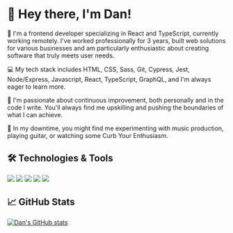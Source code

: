 # 👋 Hey there, I'm Dan!

🔭 I'm a frontend developer specializing in React and TypeScript, currently working remotely. I've worked professionally for 3 years, built web solutions for various businesses and am particularly enthusiastic about creating software that truly meets user needs.

💻 My tech stack includes HTML, CSS, Sass, Git, Cypress, Jest, Node/Express, Javascript, React, TypeScript, GraphQL, and I'm always eager to learn more.

🌱 I'm passionate about continuous improvement, both personally and in the code I write. You'll always find me upskilling and pushing the boundaries of what I can achieve.

🎸 In my downtime, you might find me experimenting with music production, playing guitar, or watching some Curb Your Enthusiasm. 

## 🛠️ Technologies & Tools

![](https://img.shields.io/badge/Code-React-informational?style=flat&logo=react&logoColor=white&color=2bbc8a)
![](https://img.shields.io/badge/Code-TypeScript-informational?style=flat&logo=typescript&logoColor=white&color=2bbc8a)
![](https://img.shields.io/badge/Code-JavaScript-informational?style=flat&logo=javascript&logoColor=white&color=2bbc8a)
![](https://img.shields.io/badge/Code-GraphQL-informational?style=flat&logo=graphql&logoColor=white&color=2bbc8a)
![](https://img.shields.io/badge/Tool-NodeJS-informational?style=flat&logo=node.js&logoColor=white&color=2bbc8a)

## 📈 GitHub Stats

[![Dan's GitHub stats](https://github-readme-stats.vercel.app/api?username=dansoutar)](https://github.com/dansoutar/github-readme-stats)

<!-- 👇 Feel free to check out some of my projects below. -->
